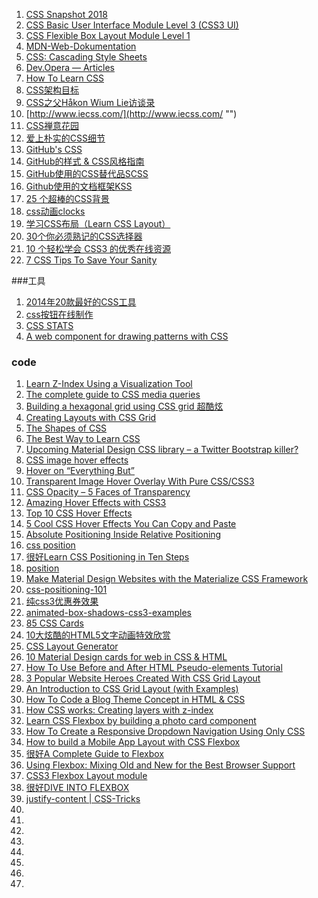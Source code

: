1. [CSS Snapshot 2018](https://www.w3.org/TR/css/)
1. [CSS Basic User Interface Module Level 3 (CSS3 UI)](https://www.w3.org/TR/css-ui-3/)
1. [CSS Flexible Box Layout Module Level 1](https://www.w3.org/TR/css-flexbox-1/)
1. [MDN-Web-Dokumentation](https://developer.mozilla.org/de/)
1. [CSS: Cascading Style Sheets](https://developer.mozilla.org/en-US/docs/Web/CSS)
1. [Dev.Opera — Articles](https://dev.opera.com/articles/)
1. [How To Learn CSS](https://www.smashingmagazine.com/2019/01/how-to-learn-css/)
1. [CSS架构目标](http://www.admin10000.com/document/1229.html "")
2. [CSS之父Håkon Wium Lie访谈录](http://www.admin10000.com/document/5284.html "")
1. [http://www.iecss.com/](http://www.iecss.com/ "")
2. [CSS禅意花园](http://www.csszengarden.com/ "CSS禅意花园")
3. [爱上朴实的CSS细节](http://www.open-open.com/bbs/view/1348305430588 "")
4. [GitHub's CSS](http://markdotto.com/2014/07/23/githubs-css/ "")
5. [GitHub的样式 & CSS风格指南](https://github.com/styleguide/css "")
6. [GitHub使用的CSS替代品SCSS](https://github.com/nex3/sass "")
7. [Github使用的文档框架KSS](https://github.com/kneath/kss "")
8. [25 个超棒的CSS背景](http://www.php100.com/html/webkaifa/DIV_CSS/2012/0110/9644.html "")
9. [css动画clocks](https://cssanimation.rocks/clocks/ "")
10. [学习CSS布局（Learn CSS Layout）](http://learnlayout.com/ "学习css布局")
11. [30个你必须熟记的CSS选择器](http://code.tutsplus.com/tutorials/the-30-css-selectors-you-must-memorize--net-16048 "")
12. [10 个轻松学会 CSS3 的优秀在线资源](http://www.oschina.net/news/60989/10-best-online-resources-to-learn-css3-easily "")
13. [7 CSS Tips To Save Your Sanity](https://dev.to/okeeffed/7-css-tips-to-save-your-sanity-2a44)

###工具
1. [2014年20款最好的CSS工具 ](http://www.admin10000.com/document/4578.html "")
2. [css按钮在线制作](http://www.bestcssbuttongenerator.com/ "")
3. [CSS STATS](https://cssstats.com/)
4. [A web component for drawing patterns with CSS](https://css-doodle.com/)

### code
1. [Learn Z-Index Using a Visualization Tool](https://thirumanikandan.com/posts/learn-z-index-using-a-visualization-tool)
2. [The complete guide to CSS media queries](https://polypane.app/blog/the-complete-guide-to-css-media-queries/?ref=devawesome.io)
3. [Building a hexagonal grid using CSS grid 超酷炫](https://ninjarockstar.dev/css-hex-grids/)
4. [Creating Layouts with CSS Grid](https://www.sitepoint.com/creating-css-grid-layouts/)
4. [The Shapes of CSS](https://css-tricks.com/the-shapes-of-css/)
4. [The Best Way to Learn CSS](https://webdesign.tutsplus.com/tutorials/the-best-way-to-learn-css--webdesign-11906)
4. [Upcoming Material Design CSS library – a Twitter Bootstrap killer?](http://materialdesignblog.com/upcoming-material-design-css-library-a-twitter-bootstrap-killer/)
4. [CSS image hover effects](http://www.corelangs.com/css/box/hover.html)
4. [Hover on “Everything But”](https://css-tricks.com/hover-on-everything-but/)
4. [Transparent Image Hover Overlay With Pure CSS/CSS3](https://www.cssscript.com/transparent-image-hover-overlay-with-pure-css-css3/)
4. [CSS Opacity – 5 Faces of Transparency](https://shibashake.com/wordpress-theme/css-opacity-5-faces-of-transparency)
4. [Amazing Hover Effects with CSS3](https://bavotasan.com/2011/amazing-hover-effects-with-css3/)
4. [Top 10 CSS Hover Effects](https://www.jeremycookson.com/top-10-css-hover-effects/)
4. [5 Cool CSS Hover Effects You Can Copy and Paste](https://designshack.net/articles/css/5-cool-css-hover-effects-you-can-copy-and-paste/)
4. [Absolute Positioning Inside Relative Positioning](https://css-tricks.com/absolute-positioning-inside-relative-positioning/)
4. [css  position](https://css-tricks.com/almanac/properties/p/position/)
4. [很好Learn CSS Positioning in Ten Steps](http://www.barelyfitz.com/screencast/html-training/css/positioning/)
4. [position](http://learnlayout.com/position.html)
4. [Make Material Design Websites with the Materialize CSS Framework](https://scotch.io/tutorials/make-material-design-websites-with-the-materialize-css-framework)
4. [css-positioning-101](https://alistapart.com/article/css-positioning-101)
4. [纯css3优惠券效果](https://www.a5xiazai.com/demo/code_pop/19/1127/)
4. [animated-box-shadows-css3-examples](https://www.html5andbeyond.com/animated-box-shadows-css3-examples/)
4. [85 CSS Cards](https://freefrontend.com/css-cards/)
4. [10大炫酷的HTML5文字动画特效欣赏](https://www.html5tricks.com/10-cool-html5-text-animation.html)
4. [CSS Layout Generator](https://www.webdesignrankings.com/resources/csslayoutgenerator/)
4. [10 Material Design cards for web in CSS & HTML](http://materialdesignblog.com/10-material-design-cards-for-web-in-css-html/)
4. [How To Use Before and After HTML Pseudo-elements Tutorial](https://www.codewall.co.uk/how-to-use-before-and-after-html-pseudo-elements-tutorial)
4. [3 Popular Website Heroes Created With CSS Grid Layout](https://dev.to/5t3ph/3-popular-website-heroes-created-with-css-grid-layout-4fdl)
4. [An Introduction to CSS Grid Layout (with Examples)](https://www.freecodecamp.org/news/intro-to-css-grid-layout/)
4. [How To Code a Blog Theme Concept in HTML & CSS](https://line25.com/tutorials/how-to-code-a-blog-theme-concept-in-html-css)
4. [How CSS works: Creating layers with z-index](https://blog.logrocket.com/how-css-works-creating-layers-with-z-index-6a20afe1550e/)
4. [Learn CSS Flexbox by building a photo card component](https://freshman.tech/flexbox/)
4. [How To Create a Responsive Dropdown Navigation Using Only CSS](https://1stwebdesigner.com/how-to-create-a-responsive-dropdown-navigation-using-only-css/)
4. [How to build a Mobile App Layout with CSS Flexbox](https://freshman.tech/flexbox-mobile-app/)
4. [很好A Complete Guide to Flexbox](https://css-tricks.com/snippets/css/a-guide-to-flexbox/)
4. [Using Flexbox: Mixing Old and New for the Best Browser Support](https://css-tricks.com/using-flexbox/)
4. [CSS3 Flexbox Layout module](https://www.alsacreations.com/tuto/lire/1493-css3-flexbox-layout-module.html)
4. [很好DIVE INTO FLEXBOX](https://bocoup.com/blog/dive-into-flexbox)
4. [justify-content | CSS-Tricks  ](https://css-tricks.com/almanac/properties/j/justify-content/)
4. []()
4. []()
4. []()
4. []()
4. []()
4. []()
4. []()
4. []()

